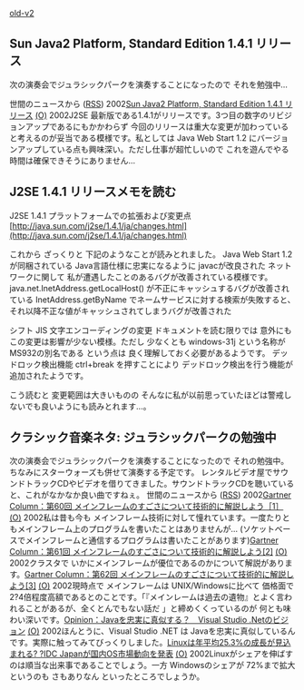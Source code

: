[old-v2](ig020918-orig.html)

## Sun Java2 Platform, Standard Edition 1.4.1 リリース

次の演奏会でジュラシックパークを演奏することになったので それを勉強中…







世間のニュースから ([RSS](ig020918-release.xml)) 2002[Sun Java2 Platform, Standard Edition 1.4.1 リリース](http://java.sun.com/j2se/1.4.1/ja/index.html) [(O)](http://java.sun.com/j2se/1.4.1/ja/index.html) 2002J2SE 最新版である1.4.1がリリースです。3つ目の数字のリビジョンアップであるにもかかわらず 今回のリリースは重大な変更が加わっていると考えるのが妥当である模様です。私としては Java Web Start 1.2 にバージョンアップしている点も興味深い。ただし仕事が超忙しいので これを遊んでやる時間は確保できそうにありません…

## J2SE 1.4.1 リリースメモを読む

J2SE 1.4.1 プラットフォームでの拡張および変更点
  [http://java.sun.com/j2se/1.4.1/ja/changes.html](http://java.sun.com/j2se/1.4.1/ja/changes.html)


これから ざっくりと 下記のようなことが読みとれました。
Java Web Start 1.2 が同梱されている
  Java言語仕様に忠実になるように javacが改良された
  ネットワークに関して 私が遭遇したことのあるバグが改善されている模様です。
  java.net.InetAddress.getLocalHost() が不正にキャッシュするバグが改善されている
    InetAddress.getByName でネームサービスに対する検索が失敗すると、それ以降不正な値がキャッシュされてしまうバグが改善された
  
  シフト JIS 文字エンコーディングの変更
  ドキュメントを読む限りでは 意外にも この変更は影響が少ない模様。ただし
  少なくとも windows-31j という名称が MS932の別名である という点は 良く理解しておく必要があるようです。
  デッドロック検出機能
  ctrl+break を押すことにより デッドロック検出を行う機能が追加されたようです。


こう読むと 変更範囲は大きいものの そんなに私が以前思っていたほどは警戒しないでも良いようにも読みとれます…。

## クラシック音楽ネタ: ジュラシックパークの勉強中


次の演奏会でジュラシックパークを演奏することになったので それの勉強中。ちなみにスターウォーズも併せて演奏する予定です。
レンタルビデオ屋でサウンドトラックCDやビデオを借りてきました。サウンドトラックCDを聴いていると、これがなかなか良い曲ですねぇ。
世間のニュースから ([RSS](ig020918-news.xml)) 2002[Gartner Column：第60回 メインフレームのすごさについて技術的に解説しよう［1］](http://www.zdnet.co.jp/enterprise/0208/26/op_01.html) [(O)](http://www.zdnet.co.jp/enterprise/0208/26/op_01.html) 2002私は昔も今も メインフレーム技術に対して憧れています。一度たりともメインフレーム上のプログラムを書いたことはありませんが… (ソケットベースでメインフレームと通信するプログラムは書いたことがあります)[Gartner Column：第61回 メインフレームのすごさについて技術的に解説しよう[2]](http://www.zdnet.co.jp/enterprise/0209/02/op_01.html) [(O)](http://www.zdnet.co.jp/enterprise/0209/02/op_01.html) 2002クラスタで いかにメインフレームが優位であるのかについて解説があります。[Gartner Column：第62回 メインフレームのすごさについて技術的に解説しよう[3]](http://www.zdnet.co.jp/enterprise/0209/11/op_01.html) [(O)](http://www.zdnet.co.jp/enterprise/0209/11/op_01.html) 2002現時点で メインフレームは UNIX/Windowsに比べて 価格面で2?4倍程度高額であるとのことです。「『メインレームは過去の遺物』とよく言われることがあるが、全くとんでもない話だ 」と締めくくっているのが 何とも味わい深いです。[Opinion：Javaを忠実に真似する？　Visual Studio .Netのビジョン](http://www.zdnet.co.jp/enterprise/0209/17/op_02.html) [(O)](http://www.zdnet.co.jp/enterprise/0209/17/op_02.html) 2002ほんとうに、Visual Studio .NET は Javaを忠実に真似しているんです。実際に触ってみてびっくりしました。[Linuxは年平均25.3%の成長が見込まれる? ?IDC Japanが国内OS市場動向を発表](http://linux.ascii24.com/linux/news/today/2002/09/13/638619-000.html) [(O)](http://linux.ascii24.com/linux/news/today/2002/09/13/638619-000.html) 2002Linuxがシェアを伸ばすのは順当な出来事であることでしょう。一方 Windowsのシェアが 72%まで拡大というのも さもありなん といったところでしょうか。